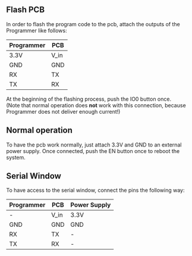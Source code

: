 ## Flash PCB

In order to flash the program code to the pcb, attach the outputs of the Programmer like follows:<br>



| Programmer | PCB  |
|---|---|
| 3.3V | V_in |
| GND  | GND  |
| RX  | TX  |
| TX  | RX  |

At the beginning of the flashing process, push the IO0 button once. <br>
(Note that normal operation does **not** work with this connection, because Programmer does not deliver enough current!)

## Normal operation
To have the pcb work normally, just attach 3.3V and GND to an external power supply. Once connected, push the EN button once to reboot the system. 



## Serial Window
To have access to the serial window, connect the pins the following way:<br>

| Programmer | PCB  | Power Supply |
|---|---|---|
| - | V_in | 3.3V |
| GND  | GND  | GND |
| RX  | TX  |-|
| TX  | RX  |-|